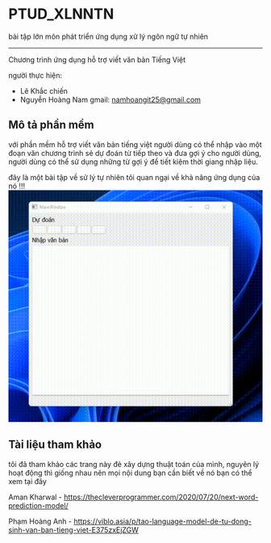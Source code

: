
# PTUD_XLNNTN
bài tập lớn môn phát triển ứng dụng xử lý ngôn ngữ tự nhiên
______________________________________________________________________
Chương trình ứng dụng hỗ trợ viết văn bản Tiếng Việt

người thực hiện:
  - Lê Khắc chiến
  - Nguyễn Hoàng Nam    gmail: namhoangit25@gmail.com



## Mô tả phần mềm
với phần mềm hỗ trợ viết văn bản tiếng việt người 
dùng có thể nhập vào một đoạn văn chương trình sẻ dự đoán từ tiếp theo và 
đưa gợi ý cho người dùng, người dùng có thể sử dụng những từ gợi ý để tiết 
kiệm thời giang nhập liệu.

đây là một bài tập về sử lý tự nhiên tôi quan ngại về khả năng ứng dụng của nó !!!
![Alt Text](Recycle%20Bin/3160659525736480910.gif)

## Tài liệu tham khảo
tôi đã tham khảo các trang này đẻ xây dựng thuật toán của mình, nguyên lý hoạt động thì giống nhau nên mọi nội dung bạn cần biết về nó bạn có thể xem tại đây

Aman Kharwal - https://thecleverprogrammer.com/2020/07/20/next-word-prediction-model/

Phạm Hoàng Anh - https://viblo.asia/p/tao-language-model-de-tu-dong-sinh-van-ban-tieng-viet-E375zxEjZGW
